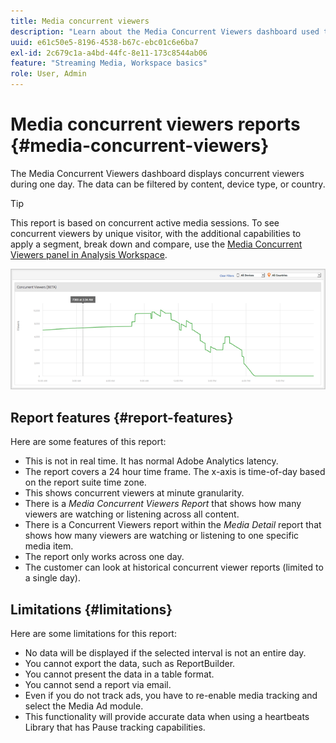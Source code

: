 ```yaml
---
title: Media concurrent viewers
description: "Learn about the Media Concurrent Viewers dashboard used to display concurrent viewers during one day. Data can be filtered by content, device type, or country."
uuid: e61c50e5-8196-4538-b67c-ebc01c6e6ba7
exl-id: 2c679c1a-a4bd-44fc-8e11-173c8544ab06
feature: "Streaming Media, Workspace basics"
role: User, Admin
---
```

# Media concurrent viewers reports {#media-concurrent-viewers}

The Media Concurrent Viewers dashboard displays concurrent viewers during one day. The data can be filtered by content, device type, or country.

>[!TIP]
>
> This report is based on concurrent active media sessions.  To see concurrent viewers by unique visitor, with the additional capabilities to apply a segment, break down and compare, use the [Media Concurrent Viewers panel in Analysis Workspace](https://experienceleague.adobe.com/docs/analytics/analyze/analysis-workspace/panels/media-concurrent-viewers.html).
>

![](assets/video-concurrent-viewers.png)

## Report features {#report-features}

Here are some features of this report:

* This is not in real time. It has normal Adobe Analytics latency.
* The report covers a 24 hour time frame. The x-axis is time-of-day based on the report suite time zone.
* This shows concurrent viewers at minute granularity.
* There is a *Media Concurrent Viewers Report* that shows how many viewers are watching or listening across all content.
* There is a Concurrent Viewers report within the *Media Detail* report that shows how many viewers are watching or listening to one specific media item.
* The report only works across one day.
* The customer can look at historical concurrent viewer reports (limited to a single day).

## Limitations {#limitations}

Here are some limitations for this report:

* No data will be displayed if the selected interval is not an entire day.
* You cannot export the data, such as ReportBuilder.
* You cannot present the data in a table format.
* You cannot send a report via email.
* Even if you do not track ads, you have to re-enable media tracking and select the Media Ad module.
* This functionality will provide accurate data when using a heartbeats Library that has Pause tracking capabilities.
